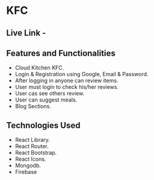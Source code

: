 # KFC

## Live Link - 

## Features and Functionalities
- Cloud Kitchen KFC.
- Login & Registration using Google, Email & Password.
- After logging in anyone can review items. 
- User must login to check his/her reviews.
- User cas see others review.
- User can suggest meals.
- Blog Sections.

## Technologies Used 
- React Library.
- React Router.
- React Bootstrap.
- React Icons.
- Mongodb.
- Firebase 




